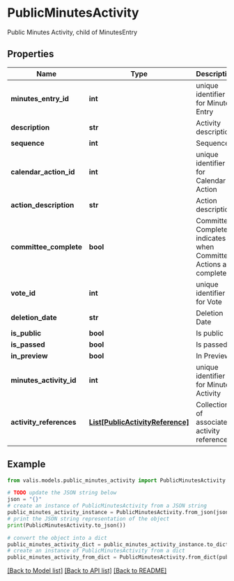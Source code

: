 # PublicMinutesActivity

Public Minutes Activity, child of MinutesEntry

## Properties

Name | Type | Description | Notes
------------ | ------------- | ------------- | -------------
**minutes_entry_id** | **int** | unique identifier for Minutes Entry | [optional] 
**description** | **str** | Activity description | [optional] 
**sequence** | **int** | Sequence | [optional] 
**calendar_action_id** | **int** | unique identifier for Calendar Action | [optional] 
**action_description** | **str** | Action description | [optional] 
**committee_complete** | **bool** | Committee Complete indicates when Committee Actions are completed | [optional] 
**vote_id** | **int** | unique identifier for Vote | [optional] 
**deletion_date** | **str** | Deletion Date | [optional] 
**is_public** | **bool** | Is public | [optional] 
**is_passed** | **bool** | Is passed | [optional] 
**in_preview** | **bool** | In Preview | [optional] 
**minutes_activity_id** | **int** | unique identifier for Minutes Activity | [optional] 
**activity_references** | [**List[PublicActivityReference]**](PublicActivityReference.md) | Collection of associated activity references | [optional] 

## Example

```python
from valis.models.public_minutes_activity import PublicMinutesActivity

# TODO update the JSON string below
json = "{}"
# create an instance of PublicMinutesActivity from a JSON string
public_minutes_activity_instance = PublicMinutesActivity.from_json(json)
# print the JSON string representation of the object
print(PublicMinutesActivity.to_json())

# convert the object into a dict
public_minutes_activity_dict = public_minutes_activity_instance.to_dict()
# create an instance of PublicMinutesActivity from a dict
public_minutes_activity_from_dict = PublicMinutesActivity.from_dict(public_minutes_activity_dict)
```
[[Back to Model list]](../README.md#documentation-for-models) [[Back to API list]](../README.md#documentation-for-api-endpoints) [[Back to README]](../README.md)


